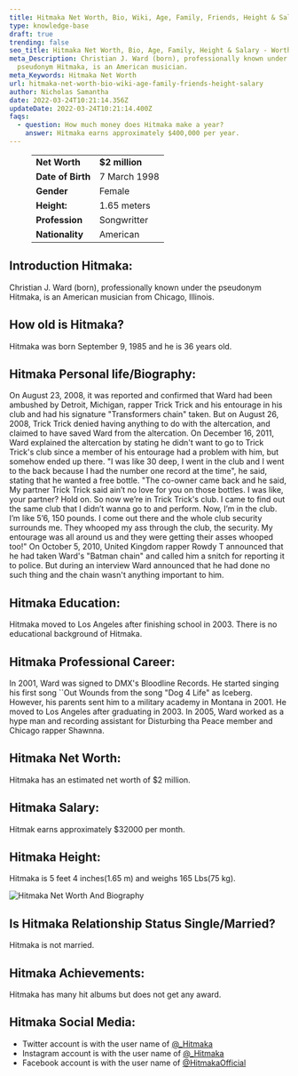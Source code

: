 ```yaml
---
title: Hitmaka Net Worth, Bio, Wiki, Age, Family, Friends, Height & Salary
type: knowledge-base
draft: true
trending: false
seo_title: Hitmaka Net Worth, Bio, Age, Family, Height & Salary - WorthKnow
meta_Description: Christian J. Ward (born), professionally known under the
  pseudonym Hitmaka, is an American musician.
meta_Keywords: Hitmaka Net Worth
url: hitmaka-net-worth-bio-wiki-age-family-friends-height-salary
author: Nicholas Samantha
date: 2022-03-24T10:21:14.356Z
updateDate: 2022-03-24T10:21:14.400Z
faqs:
  - question: How much money does Hitmaka make a year?
    answer: Hitmaka earns approximately $400,000 per year.
---
```

<figure class="wp-block-table is-style-stripes">
  <table>
    <tbody>
      <tr>
        <td>
          <strong>Net Worth</strong>
        </td>
        <td>
          <strong>$2 million</strong>
        </td>
      </tr>
      <tr>
        <td>
          <strong>Date of Birth</strong>
        </td>
        <td>7 March 1998</td>
      </tr>
      <tr>
        <td>
          <strong>Gender</strong>
        </td>
        <td>Female</td>
      </tr>
      <tr>
        <td>
          <strong>Height:</strong>
        </td>
        <td>1.65 meters</td>
      </tr>
      <tr>
        <td>
          <strong>Profession</strong>
        </td>
        <td> Songwritter</td>
      </tr>
      <tr>
        <td>
          <strong>Nationality</strong>
        </td>
        <td>American</td>
      </tr>
    </tbody>
  </table>
</figure>

## **Introduction Hitmaka:**

Christian J. Ward (born), professionally known under the pseudonym Hitmaka, is an American musician from Chicago, Illinois.

## **How old is Hitm**aka?

Hitmaka was born September 9, 1985 and he is 36 years old.

## **Hitmaka Personal life/Biography:**

On August 23, 2008, it was reported and confirmed that Ward had been ambushed by Detroit, Michigan, rapper Trick Trick and his entourage in his club and had his signature "Transformers chain" taken. But on August 26, 2008, Trick Trick denied having anything to do with the altercation, and claimed to have saved Ward from the altercation. On December 16, 2011, Ward explained the altercation by stating he didn't want to go to Trick Trick's club since a member of his entourage had a problem with him, but somehow ended up there. "I was like 30 deep, I went in the club and I went to the back because I had the number one record at the time", he said, stating that he wanted a free bottle. "The co-owner came back and he said, My partner Trick Trick said ain’t no love for you on those bottles. I was like, your partner? Hold on. So now we’re in Trick Trick's club. I came to find out the same club that I didn’t wanna go to and perform. Now, I’m in the club. I’m like 5’6, 150 pounds. I come out there and the whole club security surrounds me. They whooped my ass through the club, the security. My entourage was all around us and they were getting their asses whooped too!" On October 5, 2010, United Kingdom rapper Rowdy T announced that he had taken Ward's "Batman chain" and called him a snitch for reporting it to police. But during an interview Ward announced that he had done no such thing and the chain wasn't anything important to him.

## **Hitmaka Education:**

Hitmaka moved to Los Angeles after finishing school in 2003. There is no educational background of Hitmaka.

## **Hitmaka Professional Career:**

In 2001, Ward was signed to DMX's Bloodline Records. He started singing his first song \`\`Out Wounds from the song "Dog 4 Life" as Iceberg. However, his parents sent him to a military academy in Montana in 2001. He moved to Los Angeles after graduating in 2003. In 2005, Ward worked as a hype man and recording assistant for Disturbing tha Peace member and Chicago rapper Shawnna.

## **Hitmaka Net Worth:**

Hitmaka has an estimated net worth of $2 million.

## **Hitmaka Salary:**

Hitmak earns approximately $32000 per month.

## **Hitmaka Height:**

Hitmaka is 5 feet 4 inches(1.65 m) and weighs 165 Lbs(75 kg).

![Hitmaka Net Worth And Biography]()

## **Is Hitmaka Relationship Status Single/Married?**

Hitmaka is not married.

## **Hitmaka Achievements:**

Hitmaka has many hit albums but does not get any award.

## **Hitmaka Social Media:**

* Twitter account is with the user name of <a href="https://twitter.com/_hitmaka" target="_blank" rel="nofollow" rel="noopener">@_Hitmaka</a>
* Instagram account is with the user name of <a href="https://www.instagram.com/hitmaka/" target="_blank" rel="nofollow" rel="noopener">@_Hitmaka</a>
* Facebook account is with the user name of <a href="https://web.facebook.com/HitmakaOfficial/" target="_blank" rel="nofollow" rel="noopener">@HitmakaOfficial</a>